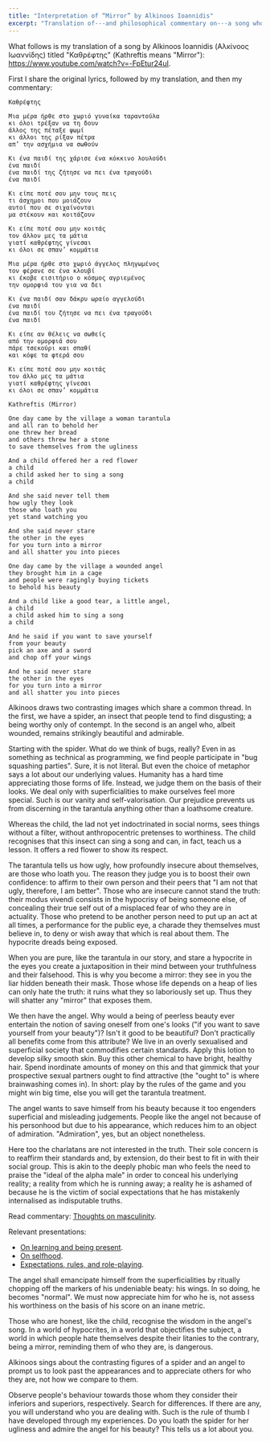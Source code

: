 ```yaml
---
title: "Interpretation of “Mirror” by Alkinoos Ioannidis"
excerpt: "Translation of---and philosophical commentary on---a song whose translated title is 'Mirror'."
---
```


What follows is my translation of a song by Alkinoos Ioannidis (Αλκίνοος
Ιωαννίδης) titled "Καθρέφτης" (Kathreftis means "Mirror"):
<https://www.youtube.com/watch?v=-FpEtur24uI>.

First I share the original lyrics, followed by my translation, and then
my commentary:

```
Καθρέφτης

Μια μέρα ήρθε στο χωριό γυναίκα ταραντούλα
κι όλοι τρέξαν να τη δουν
άλλος της πέταξε ψωμί
κι άλλοι της ρίξαν πέτρα
απ’ την ασχήμια να σωθούν

Κι ένα παιδί της χάρισε ένα κόκκινο λουλούδι
ένα παιδί
ένα παιδί της ζήτησε να πει ένα τραγούδι
ένα παιδί

Κι είπε ποτέ σου μην τους πεις
τι άσχημοι που μοιάζουν
αυτοί που σε σιχαίνονται
μα στέκουν και κοιτάζουν

Κι είπε ποτέ σου μην κοιτάς
τον άλλον μες τα μάτια
γιατί καθρέφτης γίνεσαι
κι όλοι σε σπαν’ κομμάτια

Μια μέρα ήρθε στο χωριό άγγελος πληγωμένος
τον φέρανε σε ένα κλουβί
κι έκοβε εισιτήριο ο κόσμος αγριεμένος
την ομορφιά του για να δει

Κι ένα παιδί σαν δάκρυ ωραίο αγγελούδι
ένα παιδί
ένα παιδί του ζήτησε να πει ένα τραγούδι
ένα παιδί

Κι είπε αν θέλεις να σωθείς
από την ομορφιά σου
πάρε τσεκούρι και σπαθί
και κόψε τα φτερά σου

Κι είπε ποτέ σου μην κοιτάς
τον άλλο μες τα μάτια
γιατί καθρέφτης γίνεσαι
κι όλοι σε σπαν’ κομμάτια
```

```
Kathreftis (Mirror)

One day came by the village a woman tarantula
and all ran to behold her
one threw her bread
and others threw her a stone
to save themselves from the ugliness

And a child offered her a red flower
a child
a child asked her to sing a song
a child

And she said never tell them
how ugly they look
those who loath you
yet stand watching you

And she said never stare
the other in the eyes
for you turn into a mirror
and all shatter you into pieces

One day came by the village a wounded angel
they brought him in a cage
and people were ragingly buying tickets
to behold his beauty

And a child like a good tear, a little angel,
a child
a child asked him to sing a song
a child

And he said if you want to save yourself
from your beauty
pick an axe and a sword
and chop off your wings

And he said never stare
the other in the eyes
for you turn into a mirror
and all shatter you into pieces
```

Alkinoos draws two contrasting images which share a common thread.  In
the first, we have a spider, an insect that people tend to find
disgusting; a being worthy only of contempt.  In the second is an angel
who, albeit wounded, remains strikingly beautiful and admirable.

Starting with the spider.  What do we think of bugs, really?  Even in as
something as technical as programming, we find people participate in
"bug squashing parties".  Sure, it is not literal.  But even the choice
of metaphor says a lot about our underlying values.  Humanity has a hard
time appreciating those forms of life.  Instead, we judge them on the
basis of their looks.  We deal only with superficialities to make
ourselves feel more special.  Such is our vanity and self-valorisation.
Our prejudice prevents us from discerning in the tarantula anything
other than a loathsome creature.

Whereas the child, the lad not yet indoctrinated in social norms, sees
things without a filter, without anthropocentric pretenses to
worthiness.  The child recognises that this insect can sing a song and
can, in fact, teach us a lesson.  It offers a red flower to show its
respect.

The tarantula tells us how ugly, how profoundly insecure about
themselves, are those who loath you.  The reason they judge you is to
boost their own confidence: to affirm to their own person and their
peers that "I am not that ugly, therefore, I am better".  Those who are
insecure cannot stand the truth: their modus vivendi consists in the
hypocrisy of being someone else, of concealing their true self out of a
misplaced fear of who they are in actuality.  Those who pretend to be
another person need to put up an act at all times, a performance for the
public eye, a charade they themselves must believe in, to deny or wish
away that which is real about them.  The hypocrite dreads being exposed.

When you are pure, like the tarantula in our story, and stare a
hypocrite in the eyes you create a juxtaposition in their mind between
your truthfulness and their falsehood.  This is why you become a mirror:
they see in you the liar hidden beneath their mask.  Those whose life
depends on a heap of lies can only hate the truth: it ruins what they so
laboriously set up.  Thus they will shatter any "mirror" that exposes
them.

We then have the angel.  Why would a being of peerless beauty ever
entertain the notion of saving oneself from one's looks ("if you want to
save yourself from your beauty")?  Isn't it good to be beautiful?  Don't
practically all benefits come from this attribute?  We live in an overly
sexualised and superficial society that commodifies certain standards.
Apply this lotion to develop silky smooth skin.  Buy this other chemical
to have bright, healthy hair.  Spend inordinate amounts of money on this
and that gimmick that your prospective sexual partners ought to find
attractive (the "ought to" is where brainwashing comes in).  In short:
play by the rules of the game and you might win big time, else you will
get the tarantula treatment.

The angel wants to save himself from his beauty because it too engenders
superficial and misleading judgements.  People like the angel not
because of his personhood but due to his appearance, which reduces him
to an object of admiration.  "Admiration", yes, but an object
nonetheless.

Here too the charlatans are not interested in the truth.  Their sole
concern is to reaffirm their standards and, by extension, do their best
to fit in with their social group.  This is akin to the deeply phobic
man who feels the need to praise the "ideal of the alpha male" in order
to conceal his underlying reality; a reality from which he is running
away; a reality he is ashamed of because he is the victim of social
expectations that he has mistakenly internalised as indisputable truths.

Read commentary: [Thoughts on
masculinity](https://protesilaos.com/commentary/2022-06-20-thoughts-masculinity/).

Relevant presentations:

* [On learning and being present](https://protesilaos.com/books/2022-06-25-knowledge-presence/).
* [On selfhood](https://protesilaos.com/books/2022-05-31-selfhood/).
* [Expectations, rules, and role-playing](https://protesilaos.com/books/2022-05-03-expectations-rules-roles/).

The angel shall emancipate himself from the superficialities by ritually
chopping off the markers of his undeniable beaty: his wings.  In so
doing, he becomes "normal".  We must now appreciate him for who he is,
not assess his worthiness on the basis of his score on an inane metric.

Those who are honest, like the child, recognise the wisdom in the
angel's song.  In a world of hypocrites, in a world that objectifies the
subject, a world in which people hate themselves despite their litanies
to the contrary, being a mirror, reminding them of who they are, is
dangerous.

Alkinoos sings about the contrasting figures of a spider and an angel to
prompt us to look past the appearances and to appreciate others for who
they are, not how we compare to them.

Observe people's behaviour towards those whom they consider their
inferiors and superiors, respectively.  Search for differences.  If
there are any, you will understand who you are dealing with.  Such is
the rule of thumb I have developed through my experiences.  Do you loath
the spider for her ugliness and admire the angel for his beauty?  This
tells us a lot about you.
